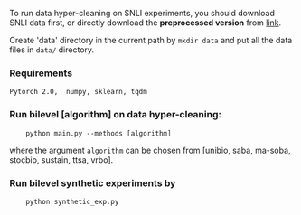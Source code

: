 To run data hyper-cleaning on SNLI experiments, you should download SNLI data first, or directly download the **preprocessed version** from [link](https://drive.google.com/drive/folders/1O4mYzCpd84Nu2wXGoocTmGYzfqg9D5P-).

Create 'data' directory in the current path by `mkdir data` and put all the data files in `data/` directory.


### Requirements
`Pytorch 2.0,  numpy, sklearn, tqdm
`

### Run bilevel [algorithm] on data hyper-cleaning:
```
    python main.py --methods [algorithm] 
```
where the argument `algorithm`  can  be chosen from [unibio, saba, ma-soba, stocbio, sustain, ttsa, vrbo].

### Run bilevel synthetic experiments by

```
    python synthetic_exp.py
```